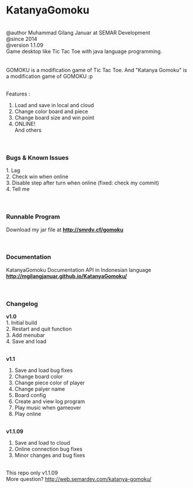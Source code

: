 <h1>KatanyaGomoku</h1><br>
@author Muhammad Gilang Januar at SEMAR Development<br>
@since 2014<br>
@version 1.1.09<br>
Game desktop like Tic Tac Toe with java language programming.<br>
<br><br>
GOMOKU is a modification game of Tic Tac Toe. And "Katanya Gomoku" is a modification game of GOMOKU :p<br><br>

Features :<br>
1.  Load and save in local and cloud<br>
2.  Change color board and piece<br>
3.  Change board size and win point<br>
4.  ONLINE!<br>
And others<br><br><br>

<h3>Bugs & Known Issues</h3>
1.  Lag<br>
2.  Check win when online<br>
3.  Disable step after turn when online (fixed: check my commit)<br>
4.  Tell me
<br><br><br>

<h3>Runnable Program</h3>
Download my jar file at <a href="http://smrdv.cf/gomoku"><b>http://smrdv.cf/gomoku</b></a>
<br><br><br>

<h3>Documentation</h3>
KatanyaGomoku Documentation API in Indonesian language <a href="http://mgilangjanuar.github.io/KatanyaGomoku/"><b>http://mgilangjanuar.github.io/KatanyaGomoku/</b></a>
<br><br><br>

<h3>Changelog</h3>
<b>v1.0</b><br>
1.  Initial build<br>
2.  Restart and quit function<br>
3.  Add menubar<br>
4.  Save and load<br><br>

<b>v1.1</b><br>
1.  Save and load bug fixes<br>
2.  Change board color<br>
3.  Change piece color of player<br>
4.  Change palyer name<br>
5.  Board config<br>
6.  Create and view log program<br>
7.  Play music when gameover<br>
8.  Play online<br><br>

<b>v1.1.09</b><br>
1.  Save and load to cloud<br>
2.  Online connection bug fixes<br>
3.  Minor changes and bug fixes<br><br>

This repo only v1.1.09<br>
More question? <a href="http://web.semardev.com/katanya-gomoku/">http://web.semardev.com/katanya-gomoku/</a>
